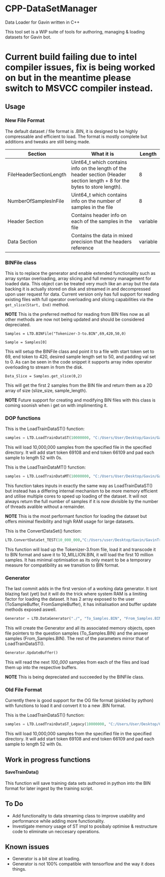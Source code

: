 # CPP-DataSetManager
Data Loader for Gavin written in C++

This tool set is a WIP suite of tools for authoring, managing & loading datasets for Gavin bot.

# Current build failing due to intel compiler issues, fix is being worked on but in the meantime please switch to MSVCC compiler instead.

## Usage

### New File Format
The default dataset / file format is .BIN, it is designed to be highly compressable and efficient to load. The format is mostly complete but additions and tweaks are still being made.

|Section|What it is|Length|
|------|------|-----------|
|FileHeaderSectionLength|Uint64_t which contains info on the length of the header section (Header section length + 8 for the bytes to store length).| 8 |
|NumberOfSamplesInFile|Uint64_t which contains info on the number of samples in the file| 8 |
|Header Section| Contains header info on each of the samples in the file| variable |
|Data Section| Contains the data in mixed precision that the headers reference| variable |

### BINFile class
This is to replace the generator and enable extended functionality such as array syntax overloading, array slicing and full memory management for loaded data. This object can be treated very much like an array but the data backing it is actually stored on disk and streamed in and decompressed upon user request for data. Current version only has full support for reading existing files with full operator overloading and slicing capabilities via the `get_slice(Start, End)` method.

**NOTE** This is the preferred method for reading from BIN files now as all other methods are now not being updated and should be considered depreciated.

```
Samples = LTD.BINFile("Tokenizer-3-to.BIN",69,420,50,0)

Sample = Samples[0]
```
This will setup the BINFile class and point it to a file with start token set to 69, end token to 420, desired sample length set to 50, and padding val set to 0. As can be seen in the code snippet it supports array index operator overloading to stream in from the disk.

```
Data_Slice = Samples.get_slice(0,2)
```
This will get the first 2 samples from the BIN file and return them as a 2D array of size (slize_size, sample_length).


**NOTE** Future support for creating and modifying BIN files with this class is coming soonish when i get on with implimenting it.

### DOP functions
This is the LoadTrainDataST() function:
```python
samples = LTD.LoadTrainDataST(10000000, "C:/Users/User/Desktop/Gavin/GavinTraining/", "Tokenizer-3.to.BIN", 69108,66109, 52, 0)
```
This will load 10,000,000 samples from the specified file in the specified directory. It will add start token 69108 and end token 66109 and pad each sample to length 52 with 0s.

This is the LoadTrainDataMT() function:
```python
samples = LTD.LoadTrainDataMT(10000000, "C:/Users/User/Desktop/Gavin/GavinTraining/", "Tokenizer-3.to.BIN", 69108,66109, 52, 0)
```
This function takes inputs in exactly the same way as LoadTrainDataST() but instead has a differing internal mechanism to be more memory efficient and utilise multiple cores to speed up loading of the dataset. It will not always return the full number of samples if it is now divisible by the number of threads avalible without a remainder. 

**NOTE** This is the most performant function for loading the dataset but offers minimal flexibility and high RAM usage for large datasets.

This is the ConvertDataSet() function:
```python
LTD.ConvertDataSet_TEST(10_000_000,"C:/Users/user/Desktop/Gavin/GavinTraining/Tokenizer-3.from", "./10_MILLION.BIN")
```
This function will load up the Tokenizer-3.from file, load it and transcode it to BIN format and save it to 10_MILLION.BIN, it will load the first 10 million samples.
It has minimal optimisation as its only meant to be a temporary measure for compatibility as we transition to BIN format.

### Generator
The last commit adds in the first version of a working data generator. It isnt blazing fast (yet) but it will do the trick where system RAM is a limiting factor for loading the dataset. It has 2 array exposed to the user (ToSampleBuffer, FromSampleBuffer), it has initialisation and buffer update methods exposed aswell.

```python
Generator = LTD.DataGenerator("./", "To_Samples.BIN", "From_Samples.BIN", 100_000, 69108, 66109, 52, 0)
```
This will create the Generator and all its associated memory objects, open file pointers to the question samples (To_Samples.BIN) and the answer samples (From_Samples.BIN). The rest of the parameters mirror that of LoadTrainDataST().

```python
Generator.UpdateBuffer()
```
This will read the next *100_000* samples from each of the files and load them up into the respective buffers.

**NOTE** This is being depreciated and succeeded by the BINFile class.

### Old File Format
Currently there is good support for the OG file format (pickled by python) with functions to load it and convert it to a new .BIN format.

This is the LoadTrainDataST() function:
```python
samples = LTD.LoadTrainDataST_Legacy(10000000, "C:/Users/User/Desktop/Gavin/GavinTraining/", "Tokenizer-3.to", 69108,66109, 52, 0)
```
This will load 10,000,000 samples from the specified file in the specified directory. It will add start token 69108 and end token 66109 and pad each sample to length 52 with 0s.

## Work in progress functions
#### SaveTrainData()
This function will save training data sets authored in python into the BIN format for later ingest by the training script.

## To Do
* Add functionality to data streaming class to improve usability and performance while adding more functionality.
* Investigate memory usage of ST impl to posibaly optimise & restructure code to eliminate un neccesary operations.

## Known issues
- Generator is a bit slow at loading.
- Generator is not 100% compatible with tensorflow and the way it does things.
